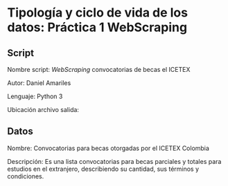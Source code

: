 # Tipología y ciclo de vida de los datos: Práctica 1 WebScraping  

## Script

Nombre script: _WebScraping_ convocatorias de becas el ICETEX

Autor: Daniel Amariles

Lenguaje: Python 3

Ubicación archivo salida:


## Datos

Nombre: Convocatorias para becas otorgadas por el ICETEX Colombia

Descripción: Es una lista convocatorias para becas parciales y totales para estudios en el extranjero, describiendo su cantidad, sus términos y condiciones.
